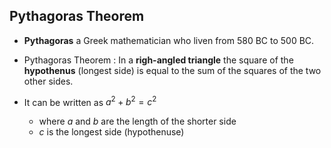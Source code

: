 
## Pythagoras Theorem 

- **Pythagoras** a Greek mathematician who liven from 580 BC to 500 BC.
- Pythagoras Theorem : In a **righ-angled triangle** the square of the **hypothenus** (longest side) is equal to the sum of the squares of the two other sides.
- It can be written as $a^2+ b^2 = c^2$

    - where $a$ and $b$ are the length of the shorter side
    - $c$ is the longest side (hypothenuse)


      
